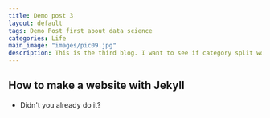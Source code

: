 ```yaml
---
title: Demo post 3
layout: default
tags: Demo Post first about data science
categories: Life
main_image: "images/pic09.jpg"
description: This is the third blog. I want to see if category split works.
---
```


## How to make a website with Jekyll
* Didn't you already do it?
